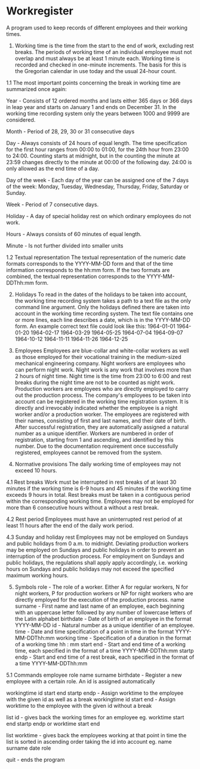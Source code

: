 # Workregister
A program used to keep records of different employees and their working times.

1) Working time is the time from the start to the end of work, excluding rest breaks. The periods of working time of an individual employee must not overlap and must always be at least 1 minute each.
Working time is recorded and checked in one-minute increments. The basis for this is the Gregorian calendar in use today and the usual 24-hour count. 

1.1 The most important points concerning the break in working time are summarized once again:

Year - Consists of 12 ordered months and lasts either 365 days or 366 days in leap year and starts on January 1 and ends on December 31. In the working time recording system
only the years between 1000 and 9999 are considered.

Month - Period of 28, 29, 30 or 31 consecutive days

Day - Always consists of 24 hours of equal length. The time specification for the first hour ranges from 00:00 to 01:00, for the 24th hour from 23:00 to 24:00. 
Counting starts at midnight, but in the counting the minute at 23:59 changes directly to the minute at 00:00 of the following day. 24:00 is only allowed as the end time of a day.

Day of the week - Each day of the year can be assigned one of the 7 days of the week: Monday, Tuesday, Wednesday, Thursday, Friday, Saturday or Sunday.

Week - Period of 7 consecutive days.

Holiday - A day of special holiday rest on which ordinary employees do not work.

Hours - Always consists of 60 minutes of equal length.

Minute - Is not further divided into smaller units

1.2 Textual representation
The textual representation of the numeric date formats corresponds to the YYYY-MM-DD form and that of the time information corresponds to the hh:mm form. 
If the two formats are combined, the textual representation corresponds to the YYYY-MM-DDThh:mm form.

2) Holidays
To read in the dates of the holidays to be taken into account, the working time recording system takes a path to a text file as the only command line argument. 
Only the holidays defined there are taken into account in the working time recording system. The text file contains one or more lines, each line describes a date, which is in the YYYY-MM-DD form. 
An example correct text file could look like this:
1964-01-01
1964-01-20
1964-02-17
1964-03-29
1964-05-25
1964-07-04
1964-09-07
1964-10-12
1964-11-11
1964-11-26
1964-12-25

3) Employees
Employees are blue-collar and white-collar workers as well as those employed for their vocational training in the medium-sized mechanical engineering company.
Night workers are employees who can perform night work. Night work is any work that involves more than 2 hours of night time. Night time is the time from 23:00 to 6:00 and rest breaks during the night time are
not to be counted as night work.
Production workers are employees who are directly employed to carry out the production process.
The company's employees to be taken into account can be registered in the working time registration system. It is directly and irrevocably indicated whether the employee is a night worker and/or a production worker. 
The employees are registered with their names, consisting of first and last names, and their date of birth. After
successful registration, they are automatically assigned a natural number as a unique identifier. Workers are numbered in order of registration, starting from 1 and ascending, and identified by this number. 
Due to the documentation requirement once successfully registered, employees cannot be removed from the system.

4) Normative provisions
The daily working time of employees may not exceed 10 hours.

4.1  Rest breaks
Work must be interrupted in rest breaks of at least 30 minutes if the working time is 6-9 hours and 45 minutes if the working time exceeds 9 hours in total. 
Rest breaks must be taken in a contiguous period within the corresponding working time. Employees may not be employed for more than 6 consecutive hours without a without a rest break.

4.2 Rest period
Employees must have an uninterrupted rest period of at least 11 hours after the end of the daily work period.

4.3 Sunday and holiday rest
Employees may not be employed on Sundays and public holidays from 0 a.m. to midnight. Deviating production workers may be employed on Sundays and public holidays in order to prevent an interruption of the production process. 
For employment on Sundays and public holidays, the regulations shall apply apply accordingly, i.e. working hours on Sundays and public holidays may not exceed the specified maximum working hours.

5) Symbols
role - The role of a worker. Either A for regular workers, N for night workers, P for production workers or NP for night workers who are directly employed for the execution of the production process.
name surname - First name and last name of an employee, each beginning with an uppercase letter followed by any number of lowercase letters of the Latin alphabet
birthdate - Date of birth of an employee in the format YYYY-MM-DD
id - Natural number as a unique identifier of an employee.
time - Date and time specification of a point in time in the format YYYY-MM-DDThh:mm
working time - Specification of a duration in the format of a working time hh : mm
start end - Start and end time of a working time, each specified in the format of a time YYYY-MM-DDThh:mm
startp endp - Start and end time of a rest break, each specified in the format of a time YYYY-MM-DDThh:mm

5.1 Commands
employee role name surname birthdate - Register a new employee with a certain role. An id is assigned automatically

workingtime id start end startp endp - Assign worktime to the employee with the given id as well as a break
workingtime id start end - Assign worktime to the employee with the given id without a break

list id - gives back the working times for an employee
eg. worktime start end startp endp
or  worktime start end

list worktime - gives back the employees working at that point in time
		the list is sorted in ascending order taking the id into account
eg. name surname date role

quit - ends the program
